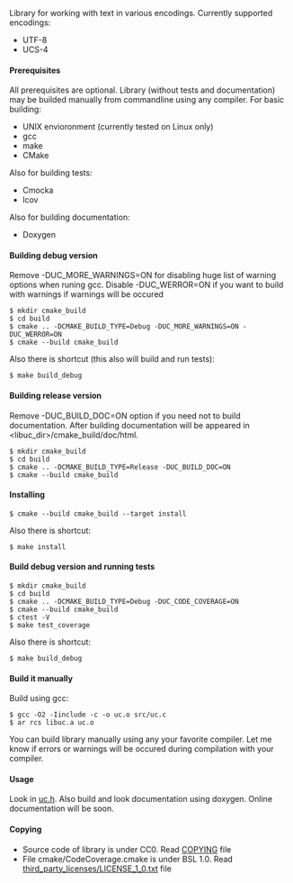 Library for working with text in various encodings. Currently supported
encodings:

* UTF-8
* UCS-4

#### Prerequisites
All prerequisites are optional. Library (without tests and documentation) may 
be builded manually from commandline using any compiler.
For basic building: 
 * UNIX envioronment (currently tested on Linux only)
 * gcc
 * make
 * CMake

Also for building tests: 
 * Cmocka
 * lcov

Also for building documentation: 
 * Doxygen

#### Building debug version
Remove -DUC_MORE_WARNINGS=ON for disabling huge list of warning options when 
runing gcc. Disable -DUC_WERROR=ON if you want to build with warnings if 
warnings will be occured
```
$ mkdir cmake_build
$ cd build
$ cmake .. -DCMAKE_BUILD_TYPE=Debug -DUC_MORE_WARNINGS=ON -DUC_WERROR=ON
$ cmake --build cmake_build
```

Also there is shortcut (this also will build and run tests):
```
$ make build_debug
```

#### Building release version
Remove -DUC_BUILD_DOC=ON option if you need not to build documentation. After 
building documentation will be appeared in <libuc_dir>/cmake_build/doc/html.
```
$ mkdir cmake_build
$ cd build
$ cmake .. -DCMAKE_BUILD_TYPE=Release -DUC_BUILD_DOC=ON
$ cmake --build cmake_build
```

#### Installing
```
$ cmake --build cmake_build --target install
```

Also there is shortcut:
```
$ make install
```

#### Build debug version and running tests
```
$ mkdir cmake_build
$ cd build
$ cmake .. -DCMAKE_BUILD_TYPE=Debug -DUC_CODE_COVERAGE=ON
$ cmake --build cmake_build
$ ctest -V
$ make test_coverage
```

Also there is shortcut:
```
$ make build_debug
```

#### Build it manually
Build using gcc: 
```
$ gcc -O2 -Iinclude -c -o uc.o src/uc.c
$ ar rcs libuc.a uc.o
```
You can build library manually using any your favorite compiler. Let me know 
if errors or warnings will be occured during compilation with your compiler.

#### Usage
Look in [uc.h](https://github.com/edomin/libuconvert/tree/master/include/uc.h). 
Also build and look documentation using doxygen. Online documentation will be 
soon.

#### Copying

* Source code of library is under CC0. Read [COPYING](https://github.com/edomin/libuconvert/tree/master/COPYING) file
* File cmake/CodeCoverage.cmake is under BSL 1.0. Read [third_party_licenses/LICENSE_1_0.txt](https://github.com/edomin/libuconvert/tree/master/third_party_licenses/LICENSE_1_0.txt) file
